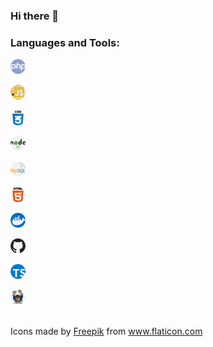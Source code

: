 ### Hi there 👋

### Languages and Tools: 
  [![PHP](https://raw.githubusercontent.com/ymoreiratiti/ymoreiratiti/main/assets/icons/php.png)](https://www.php.net/)

  [![JavaScript](https://raw.githubusercontent.com/ymoreiratiti/ymoreiratiti/main/assets/icons/javascript.png)](https://www.w3schools.com/js)

  [![CSS](https://raw.githubusercontent.com/ymoreiratiti/ymoreiratiti/main/assets/icons/css.png)](https://www.w3schools.com/css/)

  [![Node.js](https://raw.githubusercontent.com/ymoreiratiti/ymoreiratiti/main/assets/icons/nodejs.png)](https://nodejs.org/)

  [![MySQL](https://raw.githubusercontent.com/ymoreiratiti/ymoreiratiti/main/assets/icons/mysql.png)](https://www.mysql.com/)

  [![HTML5](https://raw.githubusercontent.com/ymoreiratiti/ymoreiratiti/main/assets/icons/html-5.png)](https://www.w3schools.com/html/)

  [![Docker](https://raw.githubusercontent.com/ymoreiratiti/ymoreiratiti/main/assets/icons/docker.png)](https://www.docker.com/)

  [![GitHub](https://raw.githubusercontent.com/ymoreiratiti/ymoreiratiti/main/assets/icons/github.png)](https://github.com/)

  [![TypeScript](https://raw.githubusercontent.com/ymoreiratiti/ymoreiratiti/main/assets/icons/typescript.png)](https://www.typescriptlang.org/)

  [![Composer](https://raw.githubusercontent.com/ymoreiratiti/ymoreiratiti/main/assets/icons/composer.png)](https://getcomposer.org/)






<!--
**ymoreiratiti/ymoreiratiti** is a ✨ _special_ ✨ repository because its `README.md` (this file) appears on your GitHub profile.

Here are some ideas to get you started:

- 🔭 I’m currently working on ...
- 🌱 I’m currently learning ...
- 👯 I’m looking to collaborate on ...
- 🤔 I’m looking for help with ...
- 💬 Ask me about ...
- 📫 How to reach me: ...
- 😄 Pronouns: ...
- ⚡ Fun fact: ...
-->



</br>
<div>Icons made by <a href="https://www.freepik.com" title="Freepik">Freepik</a> from <a href="https://www.flaticon.com/" title="Flaticon">www.flaticon.com</a></div>
